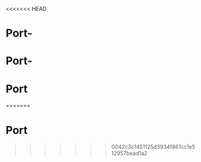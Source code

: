 <<<<<<< HEAD
# Port-
# Port-
# Port
=======
# Port
>>>>>>> 0042c3c1451125d3934f861cc1e512957bead1a2
